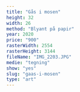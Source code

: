 ```yaml
---
title: "Gås i mosen"
height: 32
width: 26
method: "Blyant på papir"
year: 2020
price: "900"
rasterWidth: 2554
rasterHeight: 3144
fileName: "IMG_2203.JPG"
medie: "tegning"
show: "yes"
slug: "gaas-i-mosen"
type: "art"
---
```

